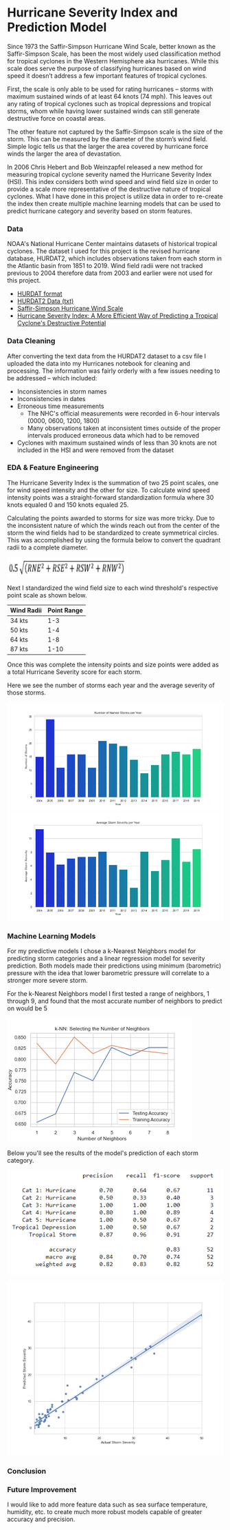 # Hurricane Severity Index and Prediction Model

Since 1973 the Saffir-Simpson Hurricane Wind Scale, better known as the Saffir-Simpson Scale, has been the most widely used classification method for tropical cyclones in the Western Hemisphere aka hurricanes. While this scale does serve the purpose of classifying hurricanes based on wind speed it doesn’t address a few important features of tropical cyclones. 

First, the scale is only able to be used for rating hurricanes – storms with maximum sustained winds of at least 64 knots (74 mph). This leaves out any rating of tropical cyclones such as tropical depressions and tropical storms, whom while having lower sustained winds can still generate destructive force on coastal areas.

The other feature not captured by the Saffir-Simpson scale is the size of the storm. This can be measured by the diameter of the storm’s wind field. Simple logic tells us that the larger the area covered by hurricane force winds the larger the area of devastation. 

In 2006 Chris Hebert and Bob Weinzapfel released a new method for measuring tropical cyclone severity named the Hurricane Severity Index (HSI). This index considers both wind speed and wind field size in order to provide a scale more representative of the destructive nature of tropical cyclones. What I have done in this project is utilize data in order to re-create the index then create multiple machine learning models that can be used to predict hurricane category and severity based on storm features.

### Data

NOAA's National Hurricane Center maintains datasets of historical tropical cyclones. The dataset I used for this project is the revised hurricane database, HURDAT2, which includes observations taken from each storm in the Atlantic basin from 1851 to 2019. Wind field radii were not tracked previous to 2004 therefore data from 2003 and earlier were not used for this project. 

* [HURDAT format](https://www.nhc.noaa.gov/data/hurdat/hurdat2-format-nov2019.pdf)
* [HURDAT2 Data (txt)](https://www.nhc.noaa.gov/data/hurdat/hurdat2-1851-2019-052520.txt)
* [Saffir-Simpson Hurricane Wind Scale](https://www.nhc.noaa.gov/aboutsshws.php)
* [Hurricane Severity Index: A More Efficient Way of Predicting a Tropical Cyclone's Destructive Potential](https://ams.confex.com/ams/29Hurricanes/techprogram/paper_168529.htm)

### Data Cleaning

After converting the text data from the HURDAT2 dataset to a csv file I uploaded the data into my Hurricanes notebook for cleaning and processing. The information was fairly orderly with a few issues needing to be addressed – which included:

* Inconsistencies in storm names
* Inconsistencies in dates
* Erroneous time measurements
  * The NHC's official measurements were recorded in 6-hour intervals (0000, 0600, 1200, 1800)
  * Many observations taken at inconsistent times outside of the proper intervals produced erroneous data which had to be removed
* Cyclones with maximum sustained winds of less than 30 knots are not included in the HSI and were removed from the dataset

### EDA & Feature Engineering

The Hurricane Severity Index is the summation of two 25 point scales, one for wind speed intensity and the other for size. To calculate wind speed intensity points was a straight-forward standardization formula where 30 knots equaled 0 and 150 knots equaled 25.

Calculating the points awarded to storms for size was more tricky. Due to the inconsistent nature of which the winds reach out from the center of the storm the wind fields had to be standardized to create symmetrical circles. This was accomplished by using the formula below to convert the quadrant radii to a complete diameter.

![Wind Field Formula](https://github.com/jabsneve/hurricanes_capstone/blob/main/Images/wind_field_formula.png)

Next I standardized the wind field size to each wind threshold's respective point scale as shown below.

Wind Radii | Point Range
---------- | -----------
34 kts | 1-3
50 kts | 1-4
64 kts | 1-8
87 kts | 1-10

Once this was complete the intensity points and size points were added as a total Hurricane Severity score for each storm.

Here we see the number of storms each year and the average severity of those storms.

![Named storms per year](https://github.com/jabsneve/hurricanes_capstone/blob/main/Images/storm_count.png)
![Average storm severity per year](https://github.com/jabsneve/hurricanes_capstone/blob/main/Images/avg_severity.png)

### Machine Learning Models

For my predictive models I chose a k-Nearest Neighbors model for predicting storm categories and a linear regression model for severity prediction. Both models made their predictions using minimum (barometric) pressure with the idea that lower barometric pressure will correlate to a stronger more severe storm.

For the k-Nearest Neighbors model I first tested a range of neighbors, 1 through 9, and found that the most accurate number of neighbors to predict on would be 5

![Selecting the number of neighbors](https://github.com/jabsneve/hurricanes_capstone/blob/main/Images/knn_accuracy.png)

Below you'll see the results of the model's prediction of each storm category.

![Classification report](https://github.com/jabsneve/hurricanes_capstone/blob/main/Images/classification_report.png)



![Predicted vs actual severity](https://github.com/jabsneve/hurricanes_capstone/blob/main/Images/severity_regression.png)

### Conclusion



### Future Improvement

I would like to add more feature data such as sea surface temperature, humidity, etc. to create much more robust models capable of greater accuracy and precision.
